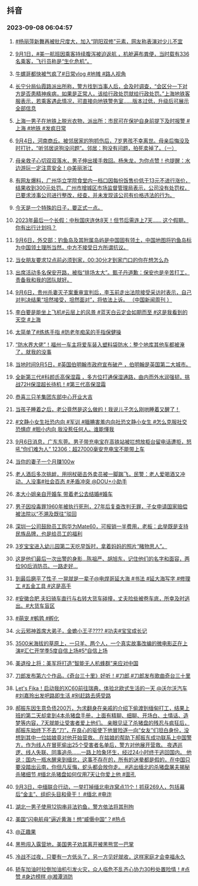 ## 抖音 
### 2023-09-08 06:04:57

1. [#杨丽萍新舞再被批尺度大，加入“阴阳双修”元素，网友称表演对少儿不宜](https://www.iesdouyin.com/share/video/7275634958050331915/?region=CN&mid=7128219388427110401&u_code=0&titleType=title&did=MS4wLjABAAAANwkJuWIRFOzg5uCpDRpMj4OX-QryoDgn-yYlXQnRwQQ&iid=MS4wLjABAAAANwkJuWIRFOzg5uCpDRpMj4OX-QryoDgn-yYlXQnRwQQ&with_sec_did=1&from_ssr=1)

2. [9月1日，#美一航班因乘客持续腹泻被迫返航 ，机舱遍布粪便，当时载有336名乘客，飞行员称是“生化危机”。](https://www.iesdouyin.com/share/video/7275329538442218763/?region=CN&mid=7275329689550408508&u_code=0&titleType=title&did=MS4wLjABAAAANwkJuWIRFOzg5uCpDRpMj4OX-QryoDgn-yYlXQnRwQQ&iid=MS4wLjABAAAANwkJuWIRFOzg5uCpDRpMj4OX-QryoDgn-yYlXQnRwQQ&with_sec_did=1&from_ssr=1)

3. [牛螺哥都快被气疯了#日常vlog #地摊 #路人视角](https://www.iesdouyin.com/share/video/7275102673668558138/?region=CN&mid=7275102744023845693&u_code=0&titleType=title&did=MS4wLjABAAAANwkJuWIRFOzg5uCpDRpMj4OX-QryoDgn-yYlXQnRwQQ&iid=MS4wLjABAAAANwkJuWIRFOzg5uCpDRpMj4OX-QryoDgn-yYlXQnRwQQ&with_sec_did=1&from_ssr=1)

4. [长宁分局仙霞路派出所称，警方找到当事人后，会及时调查，“会区分一下对方是否患精神疾病，如果是正常人，该给行政处罚就给行政处罚。”上海地铁客服表示，若乘客遇此情况，可直接向地铁警务室……版本过低，升级后可展示全部信息](https://www.iesdouyin.com/share/video/7275621233423699241/?region=CN&mid=7005869691412187137&u_code=0&titleType=title&did=MS4wLjABAAAANwkJuWIRFOzg5uCpDRpMj4OX-QryoDgn-yYlXQnRwQQ&iid=MS4wLjABAAAANwkJuWIRFOzg5uCpDRpMj4OX-QryoDgn-yYlXQnRwQQ&with_sec_did=1&from_ssr=1)

5. [上海一男子在地铁上脱光衣物，派出所：市民可在保护自身前提下及时报警 #上海 #地铁 #发疯日常](https://www.iesdouyin.com/share/video/7275626291162877244/?region=CN&mid=7275626448394799932&u_code=0&titleType=title&did=MS4wLjABAAAANwkJuWIRFOzg5uCpDRpMj4OX-QryoDgn-yYlXQnRwQQ&iid=MS4wLjABAAAANwkJuWIRFOzg5uCpDRpMj4OX-QryoDgn-yYlXQnRwQQ&with_sec_did=1&from_ssr=1)

6. [9月4日，河南商丘。被邻居家的狗抓伤后，7岁男孩不幸离世。母亲后悔没及时打针，“听邻居说狗没问题”。邻居：狗没有问题，拍死卖掉了。（一）](https://www.iesdouyin.com/share/video/7275323667331042560/?region=CN&mid=7275324139615488829&u_code=0&titleType=title&did=MS4wLjABAAAANwkJuWIRFOzg5uCpDRpMj4OX-QryoDgn-yYlXQnRwQQ&iid=MS4wLjABAAAANwkJuWIRFOzg5uCpDRpMj4OX-QryoDgn-yYlXQnRwQQ&with_sec_did=1&from_ssr=1)

7. [母亲救子心切双双落水，男子伸出援手救回。杨朱龙，为你点赞！也提醒：水边游玩一定注意安全！@美丽浙江](https://www.iesdouyin.com/share/video/7275576284946664767/?region=CN&mid=7275576398524468029&u_code=0&titleType=title&did=MS4wLjABAAAANwkJuWIRFOzg5uCpDRpMj4OX-QryoDgn-yYlXQnRwQQ&iid=MS4wLjABAAAANwkJuWIRFOzg5uCpDRpMj4OX-QryoDgn-yYlXQnRwQQ&with_sec_did=1&from_ssr=1)

8. [有网友爆料，广州华立学院食堂内一档口因每份饭售价低于13元不进行涨价，结果收到300元处罚。广州市增城区市场监督管理局表示，公司没有处罚权，已要求涉事公司进行整改，经查，并未发现该公司有价格违法的行为。](https://www.iesdouyin.com/share/video/7275332124511571254/?region=CN&mid=7275332239930428197&u_code=0&titleType=title&did=MS4wLjABAAAANwkJuWIRFOzg5uCpDRpMj4OX-QryoDgn-yYlXQnRwQQ&iid=MS4wLjABAAAANwkJuWIRFOzg5uCpDRpMj4OX-QryoDgn-yYlXQnRwQQ&with_sec_did=1&from_ssr=1)

9. [今天是一个特殊的日子，要正式一点。](https://www.iesdouyin.com/share/video/7275557516375756069/?region=CN&mid=7275557557803060027&u_code=0&titleType=title&did=MS4wLjABAAAANwkJuWIRFOzg5uCpDRpMj4OX-QryoDgn-yYlXQnRwQQ&iid=MS4wLjABAAAANwkJuWIRFOzg5uCpDRpMj4OX-QryoDgn-yYlXQnRwQQ&with_sec_did=1&from_ssr=1)

10. [2023年最后一个长假：中秋国庆连休8天！但节后需连上7天…… 这个假期，你有出行计划吗？](https://www.iesdouyin.com/share/video/7275522653828517172/?region=CN&mid=6984445650330978337&u_code=0&titleType=title&did=MS4wLjABAAAANwkJuWIRFOzg5uCpDRpMj4OX-QryoDgn-yYlXQnRwQQ&iid=MS4wLjABAAAANwkJuWIRFOzg5uCpDRpMj4OX-QryoDgn-yYlXQnRwQQ&with_sec_did=1&from_ssr=1)

11. [9月6日，外交部：钓鱼岛及其附属岛屿是中国固有领土，中国地图将钓鱼岛标为中国领土理所当然，中方不接受日方所谓抗议。](https://www.iesdouyin.com/share/video/7275623402960915767/?region=CN&mid=7275623452412037949&u_code=0&titleType=title&did=MS4wLjABAAAANwkJuWIRFOzg5uCpDRpMj4OX-QryoDgn-yYlXQnRwQQ&iid=MS4wLjABAAAANwkJuWIRFOzg5uCpDRpMj4OX-QryoDgn-yYlXQnRwQQ&with_sec_did=1&from_ssr=1)

12. [当女朋友要求12点前必须到家，00:30分才到家门口的你在想怎么办](https://www.iesdouyin.com/share/video/7275556180624215307/?region=CN&mid=7275556273947511607&u_code=0&titleType=title&did=MS4wLjABAAAANwkJuWIRFOzg5uCpDRpMj4OX-QryoDgn-yYlXQnRwQQ&iid=MS4wLjABAAAANwkJuWIRFOzg5uCpDRpMj4OX-QryoDgn-yYlXQnRwQQ&with_sec_did=1&from_ssr=1)

13. [出席活动多名保安开路，被指“排场太大”。甄子丹道歉：保安也是辛苦打工，责备我和我的团队就好。](https://www.iesdouyin.com/share/video/7275346783214062885/?region=CN&mid=6884180370443470862&u_code=0&titleType=title&did=MS4wLjABAAAANwkJuWIRFOzg5uCpDRpMj4OX-QryoDgn-yYlXQnRwQQ&iid=MS4wLjABAAAANwkJuWIRFOzg5uCpDRpMj4OX-QryoDgn-yYlXQnRwQQ&with_sec_did=1&from_ssr=1)

14. [9月6日，贵州杀妻灭子案重审宣判后，李玉前走出法院接受采访时表示，自己对判决结果“坦然接受，坦然面对”，将依法上诉。 （中国新闻周刊 ）](https://www.iesdouyin.com/share/video/7275554970353585420/?region=CN&mid=7275555036921334589&u_code=0&titleType=title&did=MS4wLjABAAAANwkJuWIRFOzg5uCpDRpMj4OX-QryoDgn-yYlXQnRwQQ&iid=MS4wLjABAAAANwkJuWIRFOzg5uCpDRpMj4OX-QryoDgn-yYlXQnRwQQ&with_sec_did=1&from_ssr=1)

15. [李白要是能坐上飞机#云层上的风景 #蓝天白云定会如期而至 #这是我看到的天空 #上海](https://www.iesdouyin.com/share/video/7275411496845184297/?region=CN&mid=7076110100301088799&u_code=0&titleType=title&did=MS4wLjABAAAANwkJuWIRFOzg5uCpDRpMj4OX-QryoDgn-yYlXQnRwQQ&iid=MS4wLjABAAAANwkJuWIRFOzg5uCpDRpMj4OX-QryoDgn-yYlXQnRwQQ&with_sec_did=1&from_ssr=1)

16. [太简单了#练练手指  #防老年痴呆的手指保健操](https://www.iesdouyin.com/share/video/7274881206225866041/?region=CN&mid=7271211017906981693&u_code=0&titleType=title&did=MS4wLjABAAAANwkJuWIRFOzg5uCpDRpMj4OX-QryoDgn-yYlXQnRwQQ&iid=MS4wLjABAAAANwkJuWIRFOzg5uCpDRpMj4OX-QryoDgn-yYlXQnRwQQ&with_sec_did=1&from_ssr=1)

17. [“防水界大佬”！福州一车主将爱车装入塑料袋防水：整个地库其他车都被淹了，就我的没事](https://www.iesdouyin.com/share/video/7275646517472464185/?region=CN&mid=7275646672921758520&u_code=0&titleType=title&did=MS4wLjABAAAANwkJuWIRFOzg5uCpDRpMj4OX-QryoDgn-yYlXQnRwQQ&iid=MS4wLjABAAAANwkJuWIRFOzg5uCpDRpMj4OX-QryoDgn-yYlXQnRwQQ&with_sec_did=1&from_ssr=1)

18. [当地时间9月5日，#英国伯明翰市政府宣布破产 ，伯明翰是英国第二大城市。](https://www.iesdouyin.com/share/video/7275357597174091062/?region=CN&mid=7275357730972666682&u_code=0&titleType=title&did=MS4wLjABAAAANwkJuWIRFOzg5uCpDRpMj4OX-QryoDgn-yYlXQnRwQQ&iid=MS4wLjABAAAANwkJuWIRFOzg5uCpDRpMj4OX-QryoDgn-yYlXQnRwQQ&with_sec_did=1&from_ssr=1)

19. [全新第三代#科颜氏高保湿霜 ，多方位打通保湿通路，由内而外水润强韧，挑战72H保湿超长待机！#第三代高保湿霜](https://www.iesdouyin.com/share/video/7273078174462840099/?region=CN&mid=7273109604421192508&u_code=0&titleType=title&did=MS4wLjABAAAANwkJuWIRFOzg5uCpDRpMj4OX-QryoDgn-yYlXQnRwQQ&iid=MS4wLjABAAAANwkJuWIRFOzg5uCpDRpMj4OX-QryoDgn-yYlXQnRwQQ&with_sec_did=1&from_ssr=1)

20. [恭喜三只羊集团东部中心开业大吉](https://www.iesdouyin.com/share/video/7275558139477396799/?region=CN&mid=7267534328081500989&u_code=0&titleType=title&did=MS4wLjABAAAANwkJuWIRFOzg5uCpDRpMj4OX-QryoDgn-yYlXQnRwQQ&iid=MS4wLjABAAAANwkJuWIRFOzg5uCpDRpMj4OX-QryoDgn-yYlXQnRwQQ&with_sec_did=1&from_ssr=1)

21. [当孩子睡着之后，老公竟然是这么做的！我说儿子怎么刚哄睡着又醒了！](https://www.iesdouyin.com/share/video/7275515644282522895/?region=CN&mid=7275515714406992677&u_code=0&titleType=title&did=MS4wLjABAAAANwkJuWIRFOzg5uCpDRpMj4OX-QryoDgn-yYlXQnRwQQ&iid=MS4wLjABAAAANwkJuWIRFOzg5uCpDRpMj4OX-QryoDgn-yYlXQnRwQQ&with_sec_did=1&from_ssr=1)

22. [#文静小女生社恐内向 #军训 #腼腆害羞内向社恐文静小女生 #怎么克服社交恐惧症 #胆小内向  我没惹任何人。谁能懂我](https://www.iesdouyin.com/share/video/7275320880157314367/?region=CN&mid=7275320924446673719&u_code=0&titleType=title&did=MS4wLjABAAAANwkJuWIRFOzg5uCpDRpMj4OX-QryoDgn-yYlXQnRwQQ&iid=MS4wLjABAAAANwkJuWIRFOzg5uCpDRpMj4OX-QryoDgn-yYlXQnRwQQ&with_sec_did=1&from_ssr=1)

23. [9月6日消息，广东东莞。男子带充电宝在高铁站被拦想放柜台留电话遭拒，怒吼“你们难为人” 12306：超27000毫安充电宝不能带上车](https://www.iesdouyin.com/share/video/7275654695371164962/?region=CN&mid=6948732789508279048&u_code=0&titleType=title&did=MS4wLjABAAAANwkJuWIRFOzg5uCpDRpMj4OX-QryoDgn-yYlXQnRwQQ&iid=MS4wLjABAAAANwkJuWIRFOzg5uCpDRpMj4OX-QryoDgn-yYlXQnRwQQ&with_sec_did=1&from_ssr=1)

24. [当你的妻子一个月赚100w](https://www.iesdouyin.com/share/video/7275299993320164642/?region=CN&mid=7196271216074754871&u_code=0&titleType=title&did=MS4wLjABAAAANwkJuWIRFOzg5uCpDRpMj4OX-QryoDgn-yYlXQnRwQQ&iid=MS4wLjABAAAANwkJuWIRFOzg5uCpDRpMj4OX-QryoDgn-yYlXQnRwQQ&with_sec_did=1&from_ssr=1)

25. [老人酒后多次挑衅，用拐杖砸击外卖员被一脚踹飞，民警：老人爱喝酒又冲动，人没事#社会百态 #矛盾冲突 @DOU+小助手](https://www.iesdouyin.com/share/video/7275229294073351479/?region=CN&mid=7275229465662212921&u_code=0&titleType=title&did=MS4wLjABAAAANwkJuWIRFOzg5uCpDRpMj4OX-QryoDgn-yYlXQnRwQQ&iid=MS4wLjABAAAANwkJuWIRFOzg5uCpDRpMj4OX-QryoDgn-yYlXQnRwQQ&with_sec_did=1&from_ssr=1)

26. [本大小姐亲自开婚车 带着老公去结婚#婚车](https://www.iesdouyin.com/share/video/7275605060103507255/?region=CN&mid=7038501009744415519&u_code=0&titleType=title&did=MS4wLjABAAAANwkJuWIRFOzg5uCpDRpMj4OX-QryoDgn-yYlXQnRwQQ&iid=MS4wLjABAAAANwkJuWIRFOzg5uCpDRpMj4OX-QryoDgn-yYlXQnRwQQ&with_sec_did=1&from_ssr=1)

27. [男子因投毒罪1960年被执行死刑，27年后复查改判无罪，子女申请国家赔偿被法院以“不溯及既往”驳回](https://www.iesdouyin.com/share/video/7275308248557866240/?region=CN&mid=7171414689270860551&u_code=0&titleType=title&did=MS4wLjABAAAANwkJuWIRFOzg5uCpDRpMj4OX-QryoDgn-yYlXQnRwQQ&iid=MS4wLjABAAAANwkJuWIRFOzg5uCpDRpMj4OX-QryoDgn-yYlXQnRwQQ&with_sec_did=1&from_ssr=1)

28. [深圳一公司鼓励员工购华为Mate60，可报销一半费用，老板：此举既是支持民族品牌，也是给员工的福利](https://www.iesdouyin.com/share/video/7275624865611238708/?region=CN&mid=6867184711702153224&u_code=0&titleType=title&did=MS4wLjABAAAANwkJuWIRFOzg5uCpDRpMj4OX-QryoDgn-yYlXQnRwQQ&iid=MS4wLjABAAAANwkJuWIRFOzg5uCpDRpMj4OX-QryoDgn-yYlXQnRwQQ&with_sec_did=1&from_ssr=1)

29. [3岁宝宝进入幼儿园第二天吃早饭时，拿着妈妈的照片“睹物思人”。](https://www.iesdouyin.com/share/video/7275545349471636747/?region=CN&mid=7275545423614315319&u_code=0&titleType=title&did=MS4wLjABAAAANwkJuWIRFOzg5uCpDRpMj4OX-QryoDgn-yYlXQnRwQQ&iid=MS4wLjABAAAANwkJuWIRFOzg5uCpDRpMj4OX-QryoDgn-yYlXQnRwQQ&with_sec_did=1&from_ssr=1)

30. [这是他们最后一次出警的身影…陈祖严、胡旭东，记住他们的名字和面容，两位90后消防员。一路走好…](https://www.iesdouyin.com/share/video/7275629632848743717/?region=CN&mid=7275629676305959739&u_code=0&titleType=title&did=MS4wLjABAAAANwkJuWIRFOzg5uCpDRpMj4OX-QryoDgn-yYlXQnRwQQ&iid=MS4wLjABAAAANwkJuWIRFOzg5uCpDRpMj4OX-QryoDgn-yYlXQnRwQQ&with_sec_did=1&from_ssr=1)

31. [到最后磨平了性子 一晃就是一辈子@电焊哥延大海 #书法 #延大海写字 #修理工 #五金工具 #这是高手](https://www.iesdouyin.com/share/video/7275276723812322621/?region=CN&mid=7224926523550190391&u_code=0&titleType=title&did=MS4wLjABAAAANwkJuWIRFOzg5uCpDRpMj4OX-QryoDgn-yYlXQnRwQQ&iid=MS4wLjABAAAANwkJuWIRFOzg5uCpDRpMj4OX-QryoDgn-yYlXQnRwQQ&with_sec_did=1&from_ssr=1)

32. [#安徽合肥 夫妇骑车直行与右转大货车碰撞，丈夫险些被卷车底，所幸及时逃出。#大货车盲区](https://www.iesdouyin.com/share/video/7275473088681200954/?region=CN&mid=7275473418736765752&u_code=0&titleType=title&did=MS4wLjABAAAANwkJuWIRFOzg5uCpDRpMj4OX-QryoDgn-yYlXQnRwQQ&iid=MS4wLjABAAAANwkJuWIRFOzg5uCpDRpMj4OX-QryoDgn-yYlXQnRwQQ&with_sec_did=1&from_ssr=1)

33. [#萌宠 #鹌鹑 #孵化](https://www.iesdouyin.com/share/video/7275279935332273465/?region=CN&mid=7275279994304219964&u_code=0&titleType=title&did=MS4wLjABAAAANwkJuWIRFOzg5uCpDRpMj4OX-QryoDgn-yYlXQnRwQQ&iid=MS4wLjABAAAANwkJuWIRFOzg5uCpDRpMj4OX-QryoDgn-yYlXQnRwQQ&with_sec_did=1&from_ssr=1)

34. [火云邪神首席大弟子，金蟾小王子???? #功夫#宝宝成长记](https://www.iesdouyin.com/share/video/7274609085801090362/?region=CN&mid=7274609120190270267&u_code=0&titleType=title&did=MS4wLjABAAAANwkJuWIRFOzg5uCpDRpMj4OX-QryoDgn-yYlXQnRwQQ&iid=MS4wLjABAAAANwkJuWIRFOzg5uCpDRpMj4OX-QryoDgn-yYlXQnRwQQ&with_sec_did=1&from_ssr=1)

35. [3500米海拔的草原上，一只羊、两个人，一个真实故事改编的微电影正在上演#汇仁开学季5度自信上场#5°自信上场](https://www.iesdouyin.com/share/video/7275325382058888460/?region=CN&mid=7275325524551961405&u_code=0&titleType=title&did=MS4wLjABAAAANwkJuWIRFOzg5uCpDRpMj4OX-QryoDgn-yYlXQnRwQQ&iid=MS4wLjABAAAANwkJuWIRFOzg5uCpDRpMj4OX-QryoDgn-yYlXQnRwQQ&with_sec_did=1&from_ssr=1)

36. [美退役上将：美军将打造“智能无人机蜂群”来应对中国](https://www.iesdouyin.com/share/video/7275294527630413096/?region=CN&mid=7148710223599306766&u_code=0&titleType=title&did=MS4wLjABAAAANwkJuWIRFOzg5uCpDRpMj4OX-QryoDgn-yYlXQnRwQQ&iid=MS4wLjABAAAANwkJuWIRFOzg5uCpDRpMj4OX-QryoDgn-yYlXQnRwQQ&with_sec_did=1&from_ssr=1)

37. [刀郎发布第六个作品，《奇台三十里》好听！#刀郎 #刀郎发布歌曲奇台三十里](https://www.iesdouyin.com/share/video/7275354719026040122/?region=CN&mid=7275354780549679930&u_code=0&titleType=title&did=MS4wLjABAAAANwkJuWIRFOzg5uCpDRpMj4OX-QryoDgn-yYlXQnRwQQ&iid=MS4wLjABAAAANwkJuWIRFOzg5uCpDRpMj4OX-QryoDgn-yYlXQnRwQQ&with_sec_did=1&from_ssr=1)

38. [Let's Fika！启动我的XC60前往瑞典，体验北欧式生活的一天 @沃尔沃汽车  #刘嘉玲出发吧路即生活  #别赶路去感受路](https://www.iesdouyin.com/share/video/7274800505128373560/?region=CN&mid=7274596516096953148&u_code=0&titleType=title&did=MS4wLjABAAAANwkJuWIRFOzg5uCpDRpMj4OX-QryoDgn-yYlXQnRwQQ&iid=MS4wLjABAAAANwkJuWIRFOzg5uCpDRpMj4OX-QryoDgn-yYlXQnRwQQ&with_sec_did=1&from_ssr=1)

39. [郝振东因生意负债200万，为求翻身在亲戚的介绍下偷渡到缅甸打工，结果上班的第二天却拿到4本杀猪盘手册，上面有精聊、细聊、开场白、土情话、造梦等内容，7天就能让受害者爱上他们。
亲眼见证了杀猪盘的残忍与疯狂后，郝振东始终下不去“刀”，在良心的驱使下他冒险逐一向“女友”们坦白身份，没想到其中一位姑娘竟对他开始营救。
在姑娘的帮助下郝振东成功联系上中国警方，作为线人在冒死偷出25个受害者名单后，警方对他展开营救。
夜遇巡逻、线人失联、同事追杀......一路上险象环生，经过24小时终于逃回国内。
他说：国内一瓶水醒来到缅北，这事不存在的，所有的迷晕都是假的，在中国只要没踏出云南，你但凡反悔，蛇头都会放你走。 
#逃出缅北的杀猪盘屠夫揭秘杀猪细节 
#缅北杀猪盘如何仅用7天让你爱上他 
#面孔](https://www.iesdouyin.com/share/video/7274697354438085951/?region=CN&mid=7274698581490109243&u_code=0&titleType=title&did=MS4wLjABAAAANwkJuWIRFOzg5uCpDRpMj4OX-QryoDgn-yYlXQnRwQQ&iid=MS4wLjABAAAANwkJuWIRFOzg5uCpDRpMj4OX-QryoDgn-yYlXQnRwQQ&with_sec_did=1&from_ssr=1)

40. [9月3日，中缅联合行动，一举打掉缅北电诈窝点11个！抓获269人，包括幕后“金主”、组织头目和骨干！ #缅北 #电诈](https://www.iesdouyin.com/share/video/7275324863647173900/?region=CN&mid=7275324907494509370&u_code=0&titleType=title&did=MS4wLjABAAAANwkJuWIRFOzg5uCpDRpMj4OX-QryoDgn-yYlXQnRwQQ&iid=MS4wLjABAAAANwkJuWIRFOzg5uCpDRpMj4OX-QryoDgn-yYlXQnRwQQ&with_sec_did=1&from_ssr=1)

41. [湖北一男子使用12钩串非法钓鱼，警方依法将其刑拘](https://www.iesdouyin.com/share/video/7275281098513337663/?region=CN&mid=7275281177823644477&u_code=0&titleType=title&did=MS4wLjABAAAANwkJuWIRFOzg5uCpDRpMj4OX-QryoDgn-yYlXQnRwQQ&iid=MS4wLjABAAAANwkJuWIRFOzg5uCpDRpMj4OX-QryoDgn-yYlXQnRwQQ&with_sec_did=1&from_ssr=1)

42. [美国“闪电航母”逼近黄海！想“威慑中国”？#热点](https://www.iesdouyin.com/share/video/7275492732724989242/?region=CN&mid=7090482682723698695&u_code=0&titleType=title&did=MS4wLjABAAAANwkJuWIRFOzg5uCpDRpMj4OX-QryoDgn-yYlXQnRwQQ&iid=MS4wLjABAAAANwkJuWIRFOzg5uCpDRpMj4OX-QryoDgn-yYlXQnRwQQ&with_sec_did=1&from_ssr=1)

43. [@正趣果](https://www.iesdouyin.com/share/video/7275604592098872611/?region=CN&mid=7275604666400934693&u_code=0&titleType=title&did=MS4wLjABAAAANwkJuWIRFOzg5uCpDRpMj4OX-QryoDgn-yYlXQnRwQQ&iid=MS4wLjABAAAANwkJuWIRFOzg5uCpDRpMj4OX-QryoDgn-yYlXQnRwQQ&with_sec_did=1&from_ssr=1)

44. [黑熊闯入露营地，美国男子劝其离开被黑熊赏一巴掌](https://www.iesdouyin.com/share/video/7275522901875395852/?region=CN&mid=6650281548400560897&u_code=0&titleType=title&did=MS4wLjABAAAANwkJuWIRFOzg5uCpDRpMj4OX-QryoDgn-yYlXQnRwQQ&iid=MS4wLjABAAAANwkJuWIRFOzg5uCpDRpMj4OX-QryoDgn-yYlXQnRwQQ&with_sec_did=1&from_ssr=1)

45. [冷战不过夜，只要有一方低头了，另一方见好就收，这样家庭才会幸福永久](https://www.iesdouyin.com/share/video/7275282426467814715/?region=CN&mid=7275282623147035448&u_code=0&titleType=title&did=MS4wLjABAAAANwkJuWIRFOzg5uCpDRpMj4OX-QryoDgn-yYlXQnRwQQ&iid=MS4wLjABAAAANwkJuWIRFOzg5uCpDRpMj4OX-QryoDgn-yYlXQnRwQQ&with_sec_did=1&from_ssr=1)

46. [轿车加油时拉倒加油机引发火灾，众人临危不乱齐心协力30秒处置险情！#点赞 #身边榜样 @湘潭消防](https://www.iesdouyin.com/share/video/7275551064277978427/?region=CN&mid=7275551149858605885&u_code=0&titleType=title&did=MS4wLjABAAAANwkJuWIRFOzg5uCpDRpMj4OX-QryoDgn-yYlXQnRwQQ&iid=MS4wLjABAAAANwkJuWIRFOzg5uCpDRpMj4OX-QryoDgn-yYlXQnRwQQ&with_sec_did=1&from_ssr=1)

